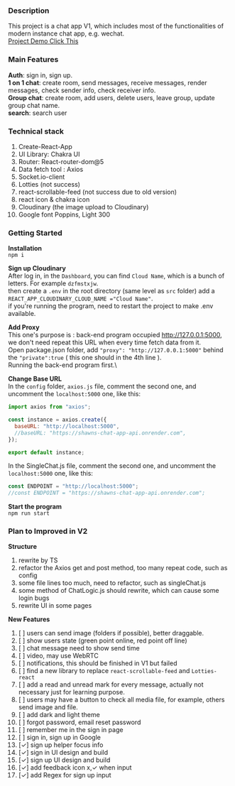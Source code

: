 ### Description

This project is a chat app V1, which includes most of the functionalities of modern instance chat app, e.g. wechat.\
[Project Demo Click This](https://shawns-chat-app-frontend.onrender.com)

### Main Features

**Auth**: sign in, sign up.\
**1 on 1 chat**: create room, send messages, receive messages, render messages, check sender info, check receiver info.\
**Group chat**: create room, add users, delete users, leave group, update group chat name.\
**search**: search user

### Technical stack

1. Create-React-App
2. UI Library: Chakra UI
3. Router: React-router-dom@5
4. Data fetch tool : Axios
5. Socket.io-client
6. Lotties (not success)
7. react-scrollable-feed (not success due to old version)
8. react icon & chakra icon
9. Cloudinary (the image upload to Cloudinary)
10. Google font Poppins, Light 300

### Getting Started

**Installation**\
`npm i`

**Sign up Cloudinary**\
After log in, in the `Dashboard`, you can find `Cloud Name`, which is a bunch of letters. For example `dzfmstxjw`.\
then create a `.env` in the root directory (same level as `src` folder)
add a `REACT_APP_CLOUDINARY_CLOUD_NAME ="Cloud Name"`.\
if you're running the program, need to restart the project to make .env available.

**Add Proxy**\
This one's purpose is : back-end program occupied http://127.0.0.1:5000, we don't need repeat this URL when every time fetch data from it.\
Open package.json folder, add `"proxy": "http://127.0.0.1:5000"` behind the `"private":true` ( this one should in the 4th line ).\
Running the back-end program first.\

**Change Base URL**\
In the `config` folder, `axios.js` file, comment the second one, and uncomment the `localhost:5000` one, like this:

```js
import axios from "axios";

const instance = axios.create({
  baseURL: "http://localhost:5000",
  //baseURL: "https://shawns-chat-app-api.onrender.com",
});

export default instance;
```

In the SingleChat.js file, comment the second one, and uncomment the `localhost:5000` one, like this:

```js
const ENDPOINT = "http://localhost:5000";
//const ENDPOINT = "https://shawns-chat-app-api.onrender.com";
```

**Start the program**\
`npm run start`

### Plan to Improved in V2

**Structure**

1. rewrite by TS
2. refactor the Axios get and post method, too many repeat code, such as config
3. some file lines too much, need to refactor, such as singleChat.js
4. some method of ChatLogic.js should rewrite, which can cause some login bugs
5. rewrite UI in some pages

**New Features**

1. [ ] users can send image (folders if possible), better draggable.
2. [ ] show users state (green point online, red point off line)
3. [ ] chat message need to show send time
4. [ ] video, may use WebRTC
5. [ ] notifications, this should be finished in V1 but failed
6. [ ] find a new library to replace `react-scrollable-feed` and `Lotties-react`
7. [ ] add a read and unread mark for every message, actually not necessary just for learning purpose.
8. [ ] users may have a button to check all media file, for example, others send image and file.
9. [ ] add dark and light theme
10. [ ] forgot password, email reset password
11. [ ] remember me in the sign in page
12. [ ] sign in, sign up in Google
13. [✓] sign up helper focus info
14. [✓] sign in UI design and build
15. [✓] sign up UI design and build
16. [✓] add feedback icon x,✓ when input
17. [✓] add Regex for sign up input

